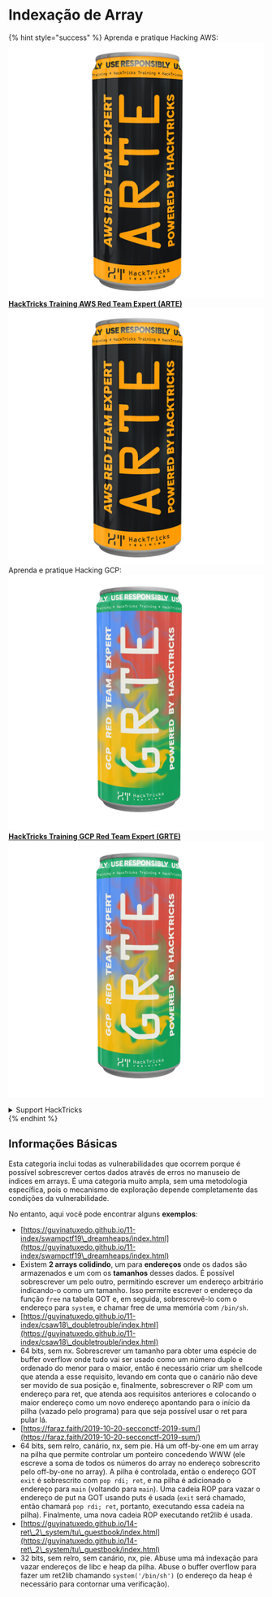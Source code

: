# Indexação de Array

{% hint style="success" %}
Aprenda e pratique Hacking AWS:<img src="/.gitbook/assets/arte.png" alt="" data-size="line">[**HackTricks Training AWS Red Team Expert (ARTE)**](https://training.hacktricks.xyz/courses/arte)<img src="/.gitbook/assets/arte.png" alt="" data-size="line">\
Aprenda e pratique Hacking GCP: <img src="/.gitbook/assets/grte.png" alt="" data-size="line">[**HackTricks Training GCP Red Team Expert (GRTE)**<img src="/.gitbook/assets/grte.png" alt="" data-size="line">](https://training.hacktricks.xyz/courses/grte)

<details>

<summary>Support HackTricks</summary>

* Confira os [**planos de assinatura**](https://github.com/sponsors/carlospolop)!
* **Junte-se ao** 💬 [**grupo do Discord**](https://discord.gg/hRep4RUj7f) ou ao [**grupo do telegram**](https://t.me/peass) ou **siga**-nos no **Twitter** 🐦 [**@hacktricks\_live**](https://twitter.com/hacktricks\_live)**.**
* **Compartilhe truques de hacking enviando PRs para o** [**HackTricks**](https://github.com/carlospolop/hacktricks) e [**HackTricks Cloud**](https://github.com/carlospolop/hacktricks-cloud) repositórios do github.

</details>
{% endhint %}

## Informações Básicas

Esta categoria inclui todas as vulnerabilidades que ocorrem porque é possível sobrescrever certos dados através de erros no manuseio de índices em arrays. É uma categoria muito ampla, sem uma metodologia específica, pois o mecanismo de exploração depende completamente das condições da vulnerabilidade.

No entanto, aqui você pode encontrar alguns **exemplos**:

* [https://guyinatuxedo.github.io/11-index/swampctf19\_dreamheaps/index.html](https://guyinatuxedo.github.io/11-index/swampctf19\_dreamheaps/index.html)
* Existem **2 arrays colidindo**, um para **endereços** onde os dados são armazenados e um com os **tamanhos** desses dados. É possível sobrescrever um pelo outro, permitindo escrever um endereço arbitrário indicando-o como um tamanho. Isso permite escrever o endereço da função `free` na tabela GOT e, em seguida, sobrescrevê-lo com o endereço para `system`, e chamar free de uma memória com `/bin/sh`.
* [https://guyinatuxedo.github.io/11-index/csaw18\_doubletrouble/index.html](https://guyinatuxedo.github.io/11-index/csaw18\_doubletrouble/index.html)
* 64 bits, sem nx. Sobrescrever um tamanho para obter uma espécie de buffer overflow onde tudo vai ser usado como um número duplo e ordenado do menor para o maior, então é necessário criar um shellcode que atenda a esse requisito, levando em conta que o canário não deve ser movido de sua posição e, finalmente, sobrescrever o RIP com um endereço para ret, que atenda aos requisitos anteriores e colocando o maior endereço como um novo endereço apontando para o início da pilha (vazado pelo programa) para que seja possível usar o ret para pular lá.
* [https://faraz.faith/2019-10-20-secconctf-2019-sum/](https://faraz.faith/2019-10-20-secconctf-2019-sum/)
* 64 bits, sem relro, canário, nx, sem pie. Há um off-by-one em um array na pilha que permite controlar um ponteiro concedendo WWW (ele escreve a soma de todos os números do array no endereço sobrescrito pelo off-by-one no array). A pilha é controlada, então o endereço GOT `exit` é sobrescrito com `pop rdi; ret`, e na pilha é adicionado o endereço para `main` (voltando para `main`). Uma cadeia ROP para vazar o endereço de put na GOT usando puts é usada (`exit` será chamado, então chamará `pop rdi; ret`, portanto, executando essa cadeia na pilha). Finalmente, uma nova cadeia ROP executando ret2lib é usada.
* [https://guyinatuxedo.github.io/14-ret\_2\_system/tu\_guestbook/index.html](https://guyinatuxedo.github.io/14-ret\_2\_system/tu\_guestbook/index.html)
* 32 bits, sem relro, sem canário, nx, pie. Abuse uma má indexação para vazar endereços de libc e heap da pilha. Abuse o buffer overflow para fazer um ret2lib chamando `system('/bin/sh')` (o endereço da heap é necessário para contornar uma verificação).
